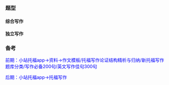### 题型

#### 综合写作

#### 独立写作



### 备考

<font color="blue">前期：小站托福app→资料→作文模板/托福写作论证结构精析与归纳/新托福写作题库分类/写作必备200句/英文写作佳句300句</font>

<font color="blue">后期：小站托福app→托福写作</font>